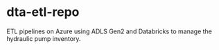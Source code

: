 # dta-etl-repo
ETL pipelines on Azure using ADLS Gen2 and Databricks to manage the hydraulic pump inventory.

